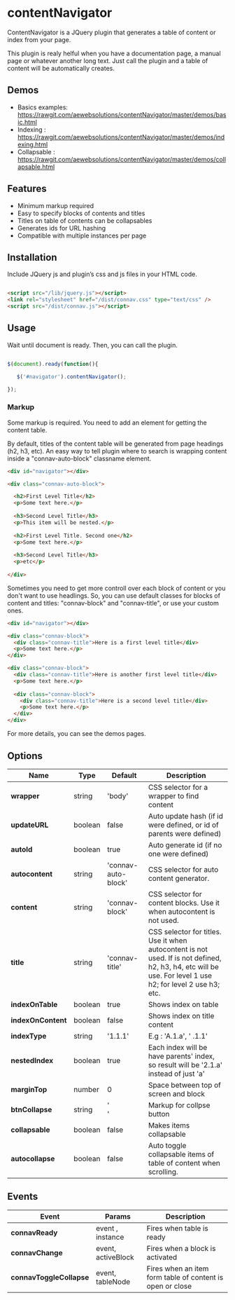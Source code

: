 # contentNavigator
ContentNavigator is a JQuery plugin that generates a table of content or index from your page.

This plugin is realy helful when you have a documentation page, a manual page or whatever another long text. Just call the plugin and a table of content will be automatically creates.

## Demos
- Basics examples: https://rawgit.com/aewebsolutions/contentNavigator/master/demos/basic.html
- Indexing : https://rawgit.com/aewebsolutions/contentNavigator/master/demos/indexing.html
- Collapsable : https://rawgit.com/aewebsolutions/contentNavigator/master/demos/collapsable.html

## Features
- Minimum markup required
- Easy to specify blocks of contents and titles
- Titles on table of contents can be collapsables
- Generates ids for URL hashing
- Compatible with multiple instances per page

## Installation

Include JQuery js and plugin’s css and js files in your HTML code.

```html

<script src="/lib/jquery.js"></script> 
<link rel="stylesheet" href="/dist/connav.css" type="text/css" /> 
<script src="/dist/connav.js"></script> 

```

## Usage


Wait until document is ready. Then, you can call the plugin.

```javascript

$(document).ready(function(){

   $('#navigator').contentNavigator();

});

```

### Markup

Some markup is required. You need to add an element for getting the content table.

By default, titles of the content table will be generated from page headings (h2, h3, etc). An easy way to tell plugin where to search is wrapping content inside a "connav-auto-block" classname element.
```html
<div id="navigator"></div>

<div class="connav-auto-block">

  <h2>First Level Title</h2>
  <p>Some text here.</p>
  
  <h3>Second Level Title</h3>
  <p>This item will be nested.</p>
  
  <h2>First Level Title. Second one</h2>
  <p>Some text here.</p>
  
  <h3>Second Level Title</h3>
  <p>etc</p>
  
</div>
```

Sometimes you need to get more controll over each block of content or you don't want to use headlings. So, you can use default classes for blocks of content and titles: "connav-block" and "connav-title", or use your custom ones.
```html
<div id="navigator"></div>

<div class="connav-block">
  <div class="connav-title">Here is a first level title</div>
  <p>Some text here.</p>
</div>

<div class="connav-block">
  <div class="connav-title">Here is another first level title</div>
  <p>Some text here.</p>
  
  <div class="connav-block">
    <div class="connav-title">Here is a second level title</div>
    <p>Some text here.</p>
  </div>
</div>
```

For more details, you can see the demos pages.


## Options

Name | Type | Default | Description
--- | --- | --- | ---
**wrapper** | string | 'body' | CSS selector for a wrapper to find content
**updateURL** | boolean | false | Auto update hash  (if id were defined, or id of parents were defined)
**autoId** | boolean | true | Auto generate id (if no one were defined)
**autocontent** | string | 'connav-auto-block' | CSS selector for auto content generator.
**content** | string | 'connav-block' | CSS selector for content blocks. Use it when autocontent is not used.
**title** | string | 'connav-title' | CSS selector for titles. Use it when autocontent is not used. If is not defined, h2, h3, h4, etc will be use. For level 1 use h2; for level 2 use h3; etc.
**indexOnTable** | boolean | true | Shows index on table
**indexOnContent** | boolean | false | Shows index on title content
**indexType** | string | '1.1.1' | E.g : 'A.1.a', ' .1.1'
**nestedIndex** | boolean | true | Each index will be have parents' index, so result will be '2.1.a' instead of just 'a'
**marginTop** | number | 0 | Space between top of screen and block
**btnCollapse** | string | '<div class="connav-btn-collapse"></div>' | Markup for collpse button
**collapsable** | boolean | false | Makes items collapsable 
**autocollapse** | boolean | false | Auto toggle collapsable items of table of content when scrolling.


## Events

Event | Params | Description
--- | --- | ---
**connavReady** | event , instance| Fires when table is ready
**connavChange** | event, activeBlock | Fires when a block is activated
**connavToggleCollapse** | event, tableNode | Fires when an item form table of content is open or close



